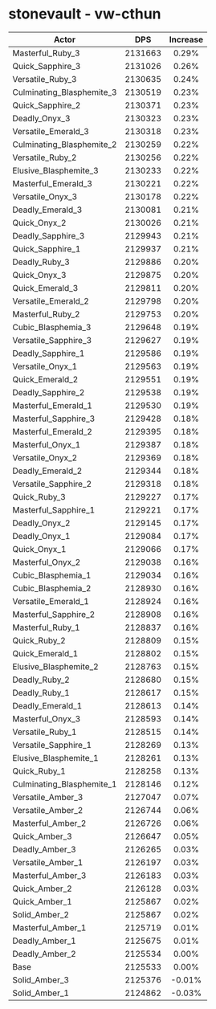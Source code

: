 # stonevault - vw-cthun
| Actor | DPS | Increase |
|---|:---:|:---:|
|Masterful_Ruby_3|2131663|0.29%|
|Quick_Sapphire_3|2131026|0.26%|
|Versatile_Ruby_3|2130635|0.24%|
|Culminating_Blasphemite_3|2130519|0.23%|
|Quick_Sapphire_2|2130371|0.23%|
|Deadly_Onyx_3|2130323|0.23%|
|Versatile_Emerald_3|2130318|0.23%|
|Culminating_Blasphemite_2|2130259|0.22%|
|Versatile_Ruby_2|2130256|0.22%|
|Elusive_Blasphemite_3|2130233|0.22%|
|Masterful_Emerald_3|2130221|0.22%|
|Versatile_Onyx_3|2130178|0.22%|
|Deadly_Emerald_3|2130081|0.21%|
|Quick_Onyx_2|2130026|0.21%|
|Deadly_Sapphire_3|2129943|0.21%|
|Quick_Sapphire_1|2129937|0.21%|
|Deadly_Ruby_3|2129886|0.20%|
|Quick_Onyx_3|2129875|0.20%|
|Quick_Emerald_3|2129811|0.20%|
|Versatile_Emerald_2|2129798|0.20%|
|Masterful_Ruby_2|2129753|0.20%|
|Cubic_Blasphemia_3|2129648|0.19%|
|Versatile_Sapphire_3|2129627|0.19%|
|Deadly_Sapphire_1|2129586|0.19%|
|Versatile_Onyx_1|2129563|0.19%|
|Quick_Emerald_2|2129551|0.19%|
|Deadly_Sapphire_2|2129538|0.19%|
|Masterful_Emerald_1|2129530|0.19%|
|Masterful_Sapphire_3|2129428|0.18%|
|Masterful_Emerald_2|2129395|0.18%|
|Masterful_Onyx_1|2129387|0.18%|
|Versatile_Onyx_2|2129369|0.18%|
|Deadly_Emerald_2|2129344|0.18%|
|Versatile_Sapphire_2|2129318|0.18%|
|Quick_Ruby_3|2129227|0.17%|
|Masterful_Sapphire_1|2129221|0.17%|
|Deadly_Onyx_2|2129145|0.17%|
|Deadly_Onyx_1|2129084|0.17%|
|Quick_Onyx_1|2129066|0.17%|
|Masterful_Onyx_2|2129038|0.16%|
|Cubic_Blasphemia_1|2129034|0.16%|
|Cubic_Blasphemia_2|2128930|0.16%|
|Versatile_Emerald_1|2128924|0.16%|
|Masterful_Sapphire_2|2128908|0.16%|
|Masterful_Ruby_1|2128837|0.16%|
|Quick_Ruby_2|2128809|0.15%|
|Quick_Emerald_1|2128802|0.15%|
|Elusive_Blasphemite_2|2128763|0.15%|
|Deadly_Ruby_2|2128680|0.15%|
|Deadly_Ruby_1|2128617|0.15%|
|Deadly_Emerald_1|2128613|0.14%|
|Masterful_Onyx_3|2128593|0.14%|
|Versatile_Ruby_1|2128515|0.14%|
|Versatile_Sapphire_1|2128269|0.13%|
|Elusive_Blasphemite_1|2128261|0.13%|
|Quick_Ruby_1|2128258|0.13%|
|Culminating_Blasphemite_1|2128146|0.12%|
|Versatile_Amber_3|2127047|0.07%|
|Versatile_Amber_2|2126744|0.06%|
|Masterful_Amber_2|2126726|0.06%|
|Quick_Amber_3|2126647|0.05%|
|Deadly_Amber_3|2126265|0.03%|
|Versatile_Amber_1|2126197|0.03%|
|Masterful_Amber_3|2126183|0.03%|
|Quick_Amber_2|2126128|0.03%|
|Quick_Amber_1|2125867|0.02%|
|Solid_Amber_2|2125867|0.02%|
|Masterful_Amber_1|2125719|0.01%|
|Deadly_Amber_1|2125675|0.01%|
|Deadly_Amber_2|2125534|0.00%|
|Base|2125533|0.00%|
|Solid_Amber_3|2125376|-0.01%|
|Solid_Amber_1|2124862|-0.03%|
